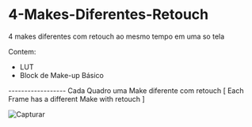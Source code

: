 # 4-Makes-Diferentes-Retouch
4 makes diferentes com retouch ao mesmo tempo em uma so tela

Contem:

 - LUT
 - Block de Make-up Básico 

-*-*-*-*-*-*-*-*-*-*-*-*--*-*-*-*-
Cada Quadro uma Make diferente com retouch [ Each Frame has a different Make with retouch ]

![Capturar](https://user-images.githubusercontent.com/89696059/148309656-97bb2060-198f-474a-8792-2f0088435eff.PNG)
